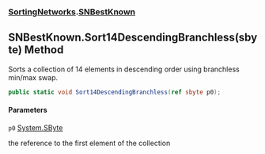 ### [SortingNetworks](SortingNetworks.md 'SortingNetworks').[SNBestKnown](SortingNetworks.SNBestKnown.md 'SortingNetworks.SNBestKnown')

## SNBestKnown.Sort14DescendingBranchless(sbyte) Method

Sorts a collection of 14 elements in descending order using branchless min/max swap.

```csharp
public static void Sort14DescendingBranchless(ref sbyte p0);
```
#### Parameters

<a name='SortingNetworks.SNBestKnown.Sort14DescendingBranchless(sbyte).p0'></a>

`p0` [System.SByte](https://docs.microsoft.com/en-us/dotnet/api/System.SByte 'System.SByte')

the reference to the first element of the collection